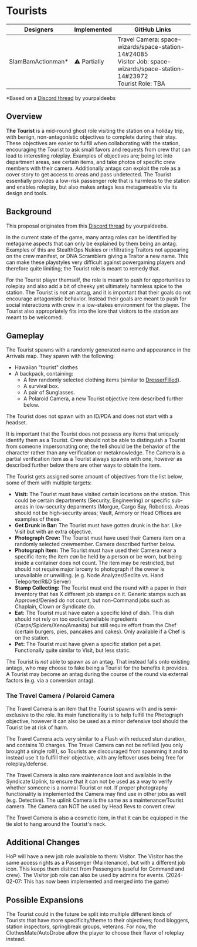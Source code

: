 # Tourists

| Designers | Implemented | GitHub Links |
|---|---|---|
| SlamBamActionman* | ⚠️ Partially | Travel Camera: space-wizards/space-station-14#24085<br> Visitor Job: space-wizards/space-station-14#23972<br>Tourist Role: TBA|

*Based on a [Discord thread](https://discord.com/channels/310555209753690112/1193309894879744151) by yourpaldeebs

## Overview

**The Tourist** is a mid-round ghost role visiting the station on a holiday trip, with benign, non-antagonistic objectives to complete during their stay. These objectives are easier to fulfill when collaborating with the station, encouraging the Tourist to ask small favors and requests from crew that can lead to interesting roleplay. Examples of objectives are; being let into department areas, see certain items, and take photos of specific crew members with their camera. Additionally antags can exploit the role as a cover story to get access to areas and pass undetected. The Tourist essentially provides a low-risk passenger role that is harmless to the station and enables roleplay, but also makes antags less metagameable via its design and tools.

## Background

This proposal originates from this [Discord thread](https://discord.com/channels/310555209753690112/1193309894879744151) by yourpaldeebs.

In the current state of the game, many antag roles can be identified by metagame aspects that can only be explained by them being an antag. Examples of this are StealthOps Nukies or infiltrating Traitors not appearing on the crew manifest, or DNA Scramblers giving a Traitor a new name. This can make these playstyles very difficult against powergaming players and therefore quite limiting; the Tourist role is meant to remedy that.

For the Tourist player themself, the role is meant to push for opportunities to roleplay and also add a bit of cheeky yet ultimately harmless spice to the station. The Tourist is *not* an antag, and it is important that their goals do not encourage antagonistic behavior. Instead their goals are meant to push for social interactions with crew in a low-stakes environment for the player. The Tourist also appropriately fits into the lore that visitors to the station are meant to be welcomed.

## Gameplay

The Tourist spawns with a randomly generated name and appearance in the Arrivals map. 
They spawn with the following:
- Hawaiian "tourist" clothes
- A backpack, containing:
  - A few randomly selected clothing items (similar to [DresserFilled](https://github.com/space-wizards/space-station-14/blob/03f0257ae9b0c3d2d349bd2bcc4670a7ac92e139/Resources/Prototypes/Entities/Structures/Furniture/dresser.yml#L50)).
  - A survival box.
  - A pair of Sunglasses.
  - A Polaroid Camera, a new Tourist objective item described further below.

The Tourist does not spawn with an ID/PDA and does not start with a headset.

It is important that the Tourist does not possess any items that uniquely identify them as a Tourist. Crew should not be able to distinguish a Tourist from someone impersonating one; the tell should be the behavior of the character rather than any verification or metaknowledge. The Camera is a partial verification item as a Tourist always spawns with one, however as described further below there are other ways to obtain the item.

The Tourist gets assigned some amount of objectives from the list below, some of them with multiple targets:

- **Visit:** The Tourist must have visited certain locations on the station. This could be certain departments (Security, Engineering) or specific sub-areas in low-security deparments (Morgue, Cargo Bay, Robotics). Areas should not be high-security areas; Vault, Armory or Head Offices are examples of these.
- **Get Drunk in Bar:** The Tourist must have gotten drunk in the bar. Like Visit but with an extra objective.
- **Photograph Crew:** The Tourist must have used their Camera item on a randomly selected crewmember. Camera described further below.
- **Photograph Item:** The Tourist must have used their Camera near a specific item; the item *can* be held by a person or be worn, but being inside a container does not count. The item may be restricted, but should not require major larceny to photograph if the owner is unavailable or unwilling. (e.g. Node Analyzer/Seclite vs. Hand Teleporter/R&D Server)
- **Stamp Collecting:** The Tourist must end the round with a paper in their inventory that has X different job stamps on it. Generic stamps such as Approved/Denied do not count, but non-Command jobs such as Chaplain, Clown or Syndicate do.
- **Eat:** The Tourist must have eaten a specific kind of dish. This dish should not rely on too exotic/unreliable ingredients (Carps/Spiders/Xeno/Amanita) but still require effort from the Chef (certain burgers, pies, pancakes and cakes). Only available if a Chef is on the station.
- **Pet:** The Tourist must have given a specific station pet a pet. Functionally quite similar to Visit, but less static.

The Tourist is *not* able to spawn as an antag. That instead falls onto existing antags, who may choose to fake being a Tourist for the benefits it provides. A Tourist may become an antag during the course of the round via external factors (e.g. via a conversion antag).

### The Travel Camera / Polaroid Camera

The Travel Camera is an item that the Tourist spawns with and is semi-exclusive to the role. Its main functionality is to help fulfill the Photograph objective, however it can also be used as a minor defensive tool should the Tourist be at risk of harm. 

The Travel Camera acts very similar to a Flash with reduced stun duration, and contains 10 charges. The Travel Camera can not be refilled (you only brought a single roll!), so Tourists are discouraged from spamming it and to instead use it to fulfill their objective, with any leftover uses being free for roleplay/defense.

The Travel Camera is also rare maintenance loot and available in the Syndicate Uplink, to ensure that it can not be used as a way to verify whether someone is a normal Tourist or not. If proper photography functionality is implemented the Camera may find use in other jobs as well (e.g. Detective). The uplink Camera is the same as a maintenance/Tourist camera. The Camera can NOT be used by Head Revs to convert crew.

The Travel Camera is also a cosmetic item, in that it can be equipped in the tie slot to hang around the Tourist's neck.

## Additional Changes

HoP will have a new job role available to them: Visitor. The Visitor has the same access rights as a Passenger (Maintenance), but with a different job icon. This keeps them distinct from Passengers (useful for Command and crew). The Visitor job role can also be used by admins for events. (2024-02-07: This has now been implemented and merged into the game)

## Possible Expansions

The Tourist could in the future be split into multiple different kinds of Tourists that have more specificity/theme to their objectives; food bloggers, station inspectors, springbreak groups, veterans. For now, the ClothesMate/AutoDrobe allow the player to choose their flavor of roleplay instead.
